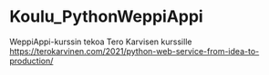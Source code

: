# Koulu_PythonWeppiAppi
WeppiAppi-kurssin tekoa Tero Karvisen kurssille https://terokarvinen.com/2021/python-web-service-from-idea-to-production/

